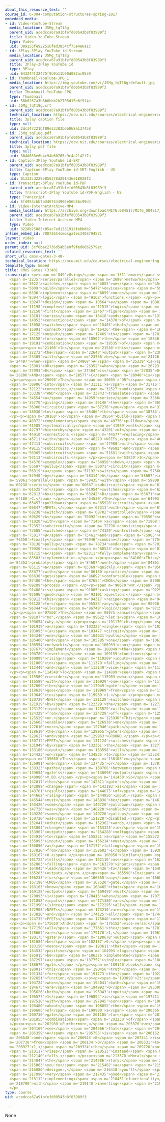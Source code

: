 ```yaml
---
about_this_resource_text: ''
course_id: 6-004-computation-structures-spring-2017
embedded_media:
- id: Video-YouTube-Stream
  media_location: J5Mg_tqT18g
  parent_uid: acedcca67a91bfefd00543b8f83989f3
  title: Video-YouTube-Stream
  type: Video
  uid: 389155fe922516fed3834cf75e4e6a1c
- id: 3Play-3Play YouTube id-Stream
  media_location: J5Mg_tqT18g
  parent_uid: acedcca67a91bfefd00543b8f83989f3
  title: 3Play-3Play YouTube id
  type: 3Play
  uid: 643244f32475f9b9a11b90d082ac9530
- id: Thumbnail-YouTube-JPG_1
  media_location: https://img.youtube.com/vi/J5Mg_tqT18g/default.jpg
  parent_uid: acedcca67a91bfefd00543b8f83989f3
  title: Thumbnail-YouTube-JPG
  type: Thumbnail
  uid: 58b6267a3b6b0bbb2b2705d15e6f914e
- id: J5Mg_tqT18g.srt
  parent_uid: acedcca67a91bfefd00543b8f83989f3
  technical_location: https://ocw.mit.edu/courses/electrical-engineering-and-computer-science/6-004-computation-structures-spring-2017/c3/c3s2/c3s2v5/cmos-gates-3-40-/J5Mg_tqT18g.srt
  title: 3play caption file
  type: null
  uid: 2dc347221bf89e33383b6b068a137458
- id: J5Mg_tqT18g.pdf
  parent_uid: acedcca67a91bfefd00543b8f83989f3
  technical_location: https://ocw.mit.edu/courses/electrical-engineering-and-computer-science/6-004-computation-structures-spring-2017/c3/c3s2/c3s2v5/cmos-gates-3-40-/J5Mg_tqT18g.pdf
  title: 3play pdf file
  type: null
  uid: 304d038e6b4c94b60765c9c4a2142f7a
- id: Caption-3Play YouTube id-SRT
  parent_uid: acedcca67a91bfefd00543b8f83989f3
  title: Caption-3Play YouTube id-SRT-English - US
  type: Caption
  uid: 01332cd2295850378d291436e18928f2
- id: Transcript-3Play YouTube id-PDF
  parent_uid: acedcca67a91bfefd00543b8f83989f3
  title: Transcript-3Play YouTube id-PDF-English - US
  type: Transcript
  uid: 5fd953cbb7b3467444905e56b5bc99d4
- id: Video-InternetArchive-MP4
  media_location: https://archive.org/download/MIT6.004S17/MIT6_004S17_03-02-05_300k.mp4
  parent_uid: acedcca67a91bfefd00543b8f83989f3
  title: Video-Internet Archive-MP4
  type: Video
  uid: 3228b75083c05ac7ed1331913febbdb2
inline_embed_id: 70872654cmosgates3408794571
layout: video
order_index: null
parent_uid: 5cf0bac2736d5ab5e8f9fed88b2579ec
related_resources_text: ''
short_url: cmos-gates-3-40-
technical_location: https://ocw.mit.edu/courses/electrical-engineering-and-computer-science/6-004-computation-structures-spring-2017/c3/c3s2/c3s2v5/cmos-gates-3-40-
template_type: Embed
title: CMOS Gates (3:40)
transcript: <p><span m='849'>Using</span> <span m='1311'>more</span> <span m='1773'>complicated</span>
  <span m='2235'>series/parallel</span> <span m='2698'>networks</span> <span m='3160'>of</span>
  <span m='3622'>switches,</span> <span m='4085'>we</span> <span m='4547'>can</span>
  <span m='5009'>build</span> <span m='5472'>devices</span> <span m='5934'>that</span>
  <span m='6396'>implement</span> <span m='6859'>more</span> <span m='7626'>complex</span>
  <span m='8394'>logic</span> <span m='9162'>functions.</span> </p><p><span m='9930'>To</span>
  <span m='10247'>design</span> <span m='10564'>a</span> <span m='10881'>more</span>
  <span m='11198'>complex</span> <span m='11515'>logic</span> <span m='11832'>gate,</span>
  <span m='12150'>first</span> <span m='12467'>figure</span> <span m='12784'>the</span>
  <span m='13101'>series</span> <span m='13418'>and</span> <span m='13735'>parallel</span>
  <span m='14052'>connections</span> <span m='14370'>of</span> <span m='14714'>PFET</span>
  <span m='15058'>switches</span> <span m='15403'>that</span> <span m='15747'>will</span>
  <span m='16091'>connect</span> <span m='16436'>the</span> <span m='16780'>gate's</span>
  <span m='17125'>output</span> <span m='17469'>to</span> <span m='17813'>V_DD</span>
  <span m='18158'>for</span> <span m='18502'>the</span> <span m='18846'>right</span>
  <span m='19191'>combination</span> <span m='19535'>of</span> <span m='19880'>inputs.</span>
  </p><p><span m='21160'>In</span> <span m='21530'>this</span> <span m='21901'>example,</span>
  <span m='22272'>the</span> <span m='22643'>output</span> <span m='23014'>F</span>
  <span m='23385'>will</span> <span m='23756'>be</span> <span m='24126'>1</span> <span
  m='24497'>when</span> <span m='24868'>A</span> <span m='25239'>is</span> <span m='25610'>0</span>
  <span m='25981'>OR</span> <span m='26352'>when</span> <span m='26723'>both</span>
  <span m='27093'>B</span> <span m='27464'>is</span> <span m='27835'>0</span> <span
  m='28206'>AND</span> <span m='28577'>C</span> <span m='28948'>is</span> <span m='29319'>0.</span>
  </p><p><span m='29690'>The</span> <span m='30095'>"OR"</span> <span m='30500'>translates</span>
  <span m='30906'>into</span> <span m='31311'>a</span> <span m='31716'>parallel</span>
  <span m='32122'>connection,</span> <span m='32527'>and</span> <span m='32932'>the</span>
  <span m='33338'>"AND"</span> <span m='33743'>translates</span> <span m='34148'>into</span>
  <span m='34554'>a</span> <span m='34959'>series</span> <span m='35364'>connection,</span>
  <span m='35770'>giving</span> <span m='36146'>the</span> <span m='36523'>pullup</span>
  <span m='36900'>circuit</span> <span m='37276'>you</span> <span m='37653'>see</span>
  <span m='38030'>to</span> <span m='38406'>the</span> <span m='38783'>right.</span>
  </p><p><span m='39160'>To</span> <span m='39564'>build</span> <span m='39968'>the</span>
  <span m='40372'>complementary</span> <span m='40776'>pulldown</span> <span m='41180'>circuit,</span>
  <span m='41585'>systematically</span> <span m='41989'>walk</span> <span m='42393'>the</span>
  <span m='42797'>hierarchy</span> <span m='43201'>of</span> <span m='43605'>pullup</span>
  <span m='44010'>connections,</span> <span m='44577'>replacing</span> <span m='45144'>PFETs</span>
  <span m='45711'>with</span> <span m='46279'>NFETs,</span> <span m='46846'>series</span>
  <span m='47413'>subcircuits</span> <span m='47980'>with</span> <span m='48548'>parallel</span>
  <span m='49115'>subcircuits,</span> <span m='49682'>and</span> <span m='50250'>parallel</span>
  <span m='50965'>subcircuits</span> <span m='51681'>with</span> <span m='52397'>series</span>
  <span m='53113'>subcircuits.</span> </p><p><span m='53829'>In</span> <span m='54202'>the</span>
  <span m='54576'>example</span> <span m='54950'>shown,</span> <span m='55324'>the</span>
  <span m='55697'>pullup</span> <span m='56071'>circuit</span> <span m='56445'>had</span>
  <span m='56819'>a</span> <span m='57192'>switch</span> <span m='57566'>controlled</span>
  <span m='57940'>by</span> <span m='58314'>A</span> <span m='58687'>in</span> <span
  m='59061'>parallel</span> <span m='59435'>with</span> <span m='59809'>a</span> <span
  m='60238'>series</span> <span m='60667'>subcircuit</span> <span m='61096'>consisting</span>
  <span m='61525'>of</span> <span m='61954'>switches</span> <span m='62384'>controlled</span>
  <span m='62813'>by</span> <span m='63242'>B</span> <span m='63671'>and</span> <span
  m='64100'>C.</span> </p><p><span m='64530'>The</span> <span m='64993'>complementary</span>
  <span m='65457'>pulldown</span> <span m='65920'>circuit</span> <span m='66384'>uses</span>
  <span m='66847'>NFETs,</span> <span m='67311'>with</span> <span m='67775'>the</span>
  <span m='68238'>switch</span> <span m='68702'>controlled</span> <span m='69165'>by</span>
  <span m='69629'>A</span> <span m='70092'>in</span> <span m='70556'>series</span>
  <span m='71020'>with</span> <span m='71464'>a</span> <span m='71908'>parallel</span>
  <span m='72352'>subcircuit</span> <span m='72796'>consisting</span> <span m='73240'>of</span>
  <span m='73685'>switches</span> <span m='74129'>controlled</span> <span m='74573'>by</span>
  <span m='75017'>B</span> <span m='75461'>and</span> <span m='75905'>C.</span> </p><p><span
  m='76350'>Finally</span> <span m='76946'>combine</span> <span m='77542'>the</span>
  <span m='78138'>pullup</span> <span m='78734'>and</span> <span m='79330'>pulldown</span>
  <span m='79926'>circuits</span> <span m='80523'>to</span> <span m='81119'>form</span>
  <span m='81715'>a</span> <span m='82311'>fully-complementary</span> <span m='82907'>CMOS</span>
  <span m='83503'>implementation.</span> </p><p><span m='84100'>This</span> <span
  m='84353'>probably</span> <span m='84607'>went</span> <span m='84861'>by</span>
  <span m='85115'>a</span> <span m='85369'>quickly,</span> <span m='85623'>but</span>
  <span m='85877'>with</span> <span m='86130'>practice</span> <span m='86384'>you'll</span>
  <span m='86638'>get</span> <span m='86892'>comfortable</span> <span m='87146'>with</span>
  <span m='87400'>the</span> <span m='87654'>CMOS</span> <span m='87908'>design</span>
  <span m='89289'>process.</span> </p><p><span m='90670'>Mr.</span> <span m='91075'>Blue</span>
  <span m='91480'>is</span> <span m='91885'>asking</span> <span m='92291'>a</span>
  <span m='92696'>good</span> <span m='93101'>question:</span> <span m='93507'>will</span>
  <span m='93912'>this</span> <span m='94317'>recipe</span> <span m='94722'>work</span>
  <span m='95128'>for</span> <span m='95533'>any</span> <span m='95938'>and</span>
  <span m='96344'>all</span> <span m='96749'>logic</span> <span m='97154'>functions?</span>
  </p><p><span m='97560'>The</span> <span m='98075'>answer</span> <span m='98591'>is</span>
  <span m='99107'>"no",</span> <span m='99622'>let's</span> <span m='100138'>see</span>
  <span m='100654'>why.</span> </p><p><span m='101170'>Using</span> <span m='101554'>CMOS,</span>
  <span m='101939'>a</span> <span m='102323'>single</span> <span m='102708'>gate</span>
  <span m='103093'>(a</span> <span m='103477'>circuit</span> <span m='103862'>with</span>
  <span m='104246'>one</span> <span m='104631'>pullup</span> <span m='105016'>network</span>
  <span m='105400'>and</span> <span m='105785'>one</span> <span m='106169'>pulldown</span>
  <span m='106554'>network)</span> <span m='106939'>can</span> <span m='107309'>only</span>
  <span m='107679'>implement</span> <span m='108049'>the</span> <span m='108419'>so-called</span>
  <span m='108789'>inverting</span> <span m='109159'>functions</span> <span m='109529'>where</span>
  <span m='109899'>rising</span> <span m='110269'>inputs</span> <span m='110639'>lead</span>
  <span m='111009'>to</span> <span m='111379'>falling</span> <span m='111750'>outputs</span>
  <span m='112449'>and</span> <span m='113149'>vice</span> <span m='113849'>versa.</span>
  </p><p><span m='114549'>To</span> <span m='114889'>see</span> <span m='115229'>why,</span>
  <span m='115569'>consider</span> <span m='115909'>what</span> <span m='116249'>happens</span>
  <span m='116589'>with</span> <span m='116929'>one</span> <span m='117269'>of</span>
  <span m='117609'>the</span> <span m='117949'>gate's</span> <span m='118289'>inputs</span>
  <span m='118629'>goes</span> <span m='118969'>from</span> <span m='119309'>0</span>
  <span m='119649'>to</span> <span m='119989'>1.</span> </p><p><span m='120329'>Any</span>
  <span m='120729'>NFET</span> <span m='121129'>switches</span> <span m='121529'>controlled</span>
  <span m='121929'>by</span> <span m='122329'>the</span> <span m='122729'>rising</span>
  <span m='123129'>input</span> <span m='123529'>will</span> <span m='123929'>go</span>
  <span m='124329'>from</span> <span m='124729'>off</span> <span m='125129'>to</span>
  <span m='125529'>on.</span> </p><p><span m='125930'>This</span> <span m='126266'>may</span>
  <span m='126602'>enable</span> <span m='126938'>one</span> <span m='127274'>or</span>
  <span m='127610'>more</span> <span m='127946'>paths</span> <span m='128283'>between</span>
  <span m='128619'>the</span> <span m='128955'>gate's</span> <span m='129291'>output</span>
  <span m='129627'>and</span> <span m='129963'>GROUND.</span> </p><p><span m='130300'>And</span>
  <span m='130712'>PFET</span> <span m='131124'>switches</span> <span m='131536'>controlled</span>
  <span m='131949'>by</span> <span m='132361'>the</span> <span m='132773'>rising</span>
  <span m='133186'>input</span> <span m='133598'>will</span> <span m='134010'>from</span>
  <span m='134423'>on</span> <span m='134835'>to</span> <span m='135247'>off.</span>
  </p><p><span m='135660'>This</span> <span m='136103'>may</span> <span m='136547'>disable</span>
  <span m='136991'>one</span> <span m='137435'>or</span> <span m='137879'>more</span>
  <span m='138323'>paths</span> <span m='138766'>between</span> <span m='139210'>the</span>
  <span m='139654'>gate's</span> <span m='140098'>output</span> <span m='140542'>and</span>
  <span m='140986'>V_DD.</span> </p><p><span m='141430'>So</span> <span m='141723'>if</span>
  <span m='142017'>the</span> <span m='142311'>gate's</span> <span m='142605'>output</span>
  <span m='142899'>changes</span> <span m='143193'>as</span> <span m='143487'>the</span>
  <span m='143781'>result</span> <span m='144075'>of</span> <span m='144368'>the</span>
  <span m='144662'>rising</span> <span m='144956'>input,</span> <span m='145250'>it</span>
  <span m='145544'>must</span> <span m='145838'>be</span> <span m='146132'>because</span>
  <span m='146426'>some</span> <span m='146720'>pulldown</span> <span m='147220'>path</span>
  <span m='147720'>was</span> <span m='148220'>enabled</span> <span m='148720'>and</span>
  <span m='149220'>some</span> <span m='149720'>pullup</span> <span m='150220'>path</span>
  <span m='150720'>was</span> <span m='151220'>disabled.</span> </p><p><span m='151720'>In</span>
  <span m='152041'>other</span> <span m='152362'>words,</span> <span m='152683'>any</span>
  <span m='153004'>change</span> <span m='153325'>in</span> <span m='153646'>the</span>
  <span m='153967'>output</span> <span m='154288'>voltage</span> <span m='154609'>due</span>
  <span m='154930'>to</span> <span m='155251'>a</span> <span m='155572'>rising</span>
  <span m='155893'>input</span> <span m='156214'>must</span> <span m='156535'>be</span>
  <span m='156856'>a</span> <span m='157177'>falling</span> <span m='157498'>transition</span>
  <span m='157820'>from</span> <span m='158602'>1</span> <span m='159385'>to</span>
  <span m='160167'>0.</span> </p><p><span m='160950'>Similar</span> <span m='161336'>reasoning</span>
  <span m='161723'>tells</span> <span m='162110'>us</span> <span m='162496'>that</span>
  <span m='162883'>falling</span> <span m='163270'>inputs</span> <span m='163656'>must</span>
  <span m='164043'>lead</span> <span m='164430'>to</span> <span m='164816'>rising</span>
  <span m='165203'>outputs.</span> </p><p><span m='165590'>In</span> <span m='165911'>fact,</span>
  <span m='166233'>for</span> <span m='166555'>any</span> <span m='166876'>non-constant</span>
  <span m='167198'>CMOS</span> <span m='167520'>gate,</span> <span m='167841'>we</span>
  <span m='168163'>know</span> <span m='168485'>that</span> <span m='168806'>its</span>
  <span m='169128'>output</span> <span m='169450'>must</span> <span m='169771'>be</span>
  <span m='170093'>1</span> <span m='170415'>when</span> <span m='170736'>all</span>
  <span m='171058'>inputs</span> <span m='171380'>are</span> <span m='171685'>0</span>
  <span m='171990'>(since</span> <span m='172295'>all</span> <span m='172600'>the</span>
  <span m='172905'>NFETs</span> <span m='173210'>are</span> <span m='173515'>off</span>
  <span m='173820'>and</span> <span m='174125'>all</span> <span m='174430'>the</span>
  <span m='174735'>PFETs</span> <span m='175040'>are</span> <span m='175345'>on).</span>
  </p><p><span m='175650'>And</span> <span m='176152'>vice-versa:</span> <span m='176655'>if</span>
  <span m='177158'>all</span> <span m='177661'>the</span> <span m='178164'>inputs</span>
  <span m='178667'>are</span> <span m='179170'>1,</span> <span m='179672'>the</span>
  <span m='180175'>gate's</span> <span m='180678'>output</span> <span m='181181'>must</span>
  <span m='181684'>be</span> <span m='182187'>0.</span> </p><p><span m='182690'>This</span>
  <span m='183150'>means</span> <span m='183611'>that</span> <span m='184072'>so-called</span>
  <span m='184532'>positive</span> <span m='184993'>logic</span> <span m='185454'>can't</span>
  <span m='185915'>be</span> <span m='186375'>implemented</span> <span m='186836'>with</span>
  <span m='187297'>a</span> <span m='187757'>single</span> <span m='188218'>CMOS</span>
  <span m='188679'>gate.</span> </p><p><span m='189140'>Look</span> <span m='189578'>at</span>
  <span m='190017'>this</span> <span m='190456'>truth</span> <span m='190895'>table</span>
  <span m='191334'>for</span> <span m='191773'>the</span> <span m='192212'>AND</span>
  <span m='192651'>function.</span> </p><p><span m='193090'>It's</span> <span m='193407'>value</span>
  <span m='193724'>when</span> <span m='194041'>both</span> <span m='194358'>inputs</span>
  <span m='194675'>are</span> <span m='194992'>0</span> <span m='195309'>or</span>
  <span m='195626'>both</span> <span m='195943'>inputs</span> <span m='196260'>are</span>
  <span m='196577'>1</span> <span m='196894'>is</span> <span m='197211'>inconsistent</span>
  <span m='197528'>with</span> <span m='197845'>our</span> <span m='198162'>deductions</span>
  <span m='198480'>about</span> <span m='198855'>the</span> <span m='199230'>output</span>
  <span m='199605'>of</span> <span m='199980'>a</span> <span m='200355'>CMOS</span>
  <span m='200730'>gate</span> <span m='201105'>for</span> <span m='201480'>these</span>
  <span m='201855'>combinations</span> <span m='202230'>of</span> <span m='202605'>inputs.</span>
  </p><p><span m='202980'>Furthermore,</span> <span m='203376'>we</span> <span m='203773'>can</span>
  <span m='204169'>see</span> <span m='204566'>that</span> <span m='204962'>when</span>
  <span m='205359'>A</span> <span m='205755'>is</span> <span m='206152'>1</span> <span
  m='206548'>and</span> <span m='206945'>B</span> <span m='207341'>rises</span> <span
  m='207738'>from</span> <span m='208134'>0</span> <span m='208531'>to</span> <span
  m='208927'>1,</span> <span m='209324'>the</span> <span m='209720'>output</span>
  <span m='210117'>rises</span> <span m='210513'>instead</span> <span m='210910'>of</span>
  <span m='212140'>falls.</span> </p><p><span m='213370'>Moral</span> <span m='213708'>of</span>
  <span m='214047'>the</span> <span m='214386'>story:</span> <span m='214725'>when</span>
  <span m='215063'>you're</span> <span m='215402'>a</span> <span m='215741'>CMOS</span>
  <span m='216080'>designer,</span> <span m='216418'>you'll</span> <span m='216757'>get</span>
  <span m='217096'>very</span> <span m='217435'>good</span> <span m='217773'>at</span>
  <span m='218112'>implementing</span> <span m='218451'>functionality</span> <span
  m='218790'>with</span> <span m='219140'>inverting</span> <span m='219490'>logic!</span>
  </p>
type: course
uid: acedcca67a91bfefd00543b8f83989f3

---
```

None